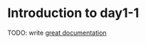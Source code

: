 # Introduction to day1-1

TODO: write [great documentation](http://jacobian.org/writing/what-to-write/)
